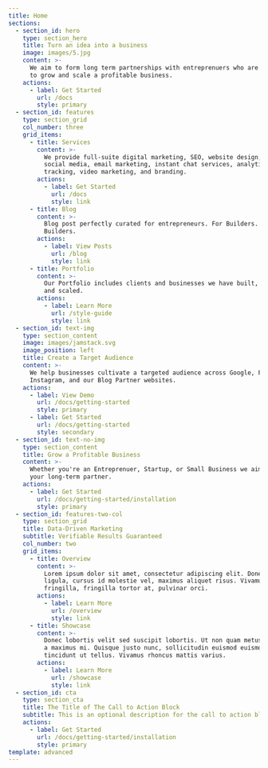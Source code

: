 ```yaml
---
title: Home
sections:
  - section_id: hero
    type: section_hero
    title: Turn an idea into a business
    image: images/5.jpg
    content: >-
      We aim to form long term partnerships with entreprenuers who are looking
      to grow and scale a profitable business.
    actions:
      - label: Get Started
        url: /docs
        style: primary
  - section_id: features
    type: section_grid
    col_number: three
    grid_items:
      - title: Services
        content: >-
          We provide full-suite digital marketing, SEO, website design, PPC,
          social media, email marketing, instant chat services, analytics and
          tracking, video marketing, and branding.
        actions:
          - label: Get Started
            url: /docs
            style: link
      - title: Blog
        content: >-
          Blog post perfectly curated for entrepreneurs. For Builders. By
          Builders.
        actions:
          - label: View Posts
            url: /blog
            style: link
      - title: Portfolio
        content: >-
          Our Portfolio includes clients and businesses we have built, grown,
          and scaled. 
        actions:
          - label: Learn More
            url: /style-guide
            style: link
  - section_id: text-img
    type: section_content
    image: images/jamstack.svg
    image_position: left
    title: Create a Target Audience
    content: >-
      We help businesses cultivate a targeted audience across Google, Facebook,
      Instagram, and our Blog Partner websites.
    actions:
      - label: View Demo
        url: /docs/getting-started
        style: primary
      - label: Get Started
        url: /docs/getting-started
        style: secondary
  - section_id: text-no-img
    type: section_content
    title: Grow a Profitable Business
    content: >-
      Whether you're an Entreprenuer, Startup, or Small Business we aim to be
      your long-term partner.
    actions:
      - label: Get Started
        url: /docs/getting-started/installation
        style: primary
  - section_id: features-two-col
    type: section_grid
    title: Data-Driven Marketing
    subtitle: Verifiable Results Guaranteed
    col_number: two
    grid_items:
      - title: Overview
        content: >-
          Lorem ipsum dolor sit amet, consectetur adipiscing elit. Donec nisl
          ligula, cursus id molestie vel, maximus aliquet risus. Vivamus in nibh
          fringilla, fringilla tortor at, pulvinar orci.
        actions:
          - label: Learn More
            url: /overview
            style: link
      - title: Showcase
        content: >-
          Donec lobortis velit sed suscipit lobortis. Ut non quam metus. Nullam
          a maximus mi. Quisque justo nunc, sollicitudin euismod euismod at,
          tincidunt ut tellus. Vivamus rhoncus mattis varius.
        actions:
          - label: Learn More
            url: /showcase
            style: link
  - section_id: cta
    type: section_cta
    title: The Title of The Call to Action Block
    subtitle: This is an optional description for the call to action block.
    actions:
      - label: Get Started
        url: /docs/getting-started/installation
        style: primary
template: advanced
---
```

